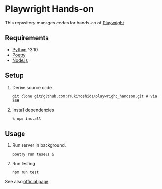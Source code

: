 # Playwright Hands-on

This repository manages codes for hands-on of [Playwright](https://playwright.dev).

## Requirements

- [Python](https://www.python.org/) ^3.10
- [Poetry](https://python-poetry.org/)
- [Node.js](https://nodejs.org)

## Setup

1. Derive source code

   ```shell
   git clone git@github.com:aYukiYoshida/playwright_handson.git # via SSH
   ```

1. Install dependencies

   ```shell
   % npm install
   ```

## Usage

1. Run server in background.

   ```shell
   poetry run teseus &
   ```

1. Run testing

   ```shell
   npm run test
   ```

See also [official page](https://playwright.dev/docs/test-cli).
